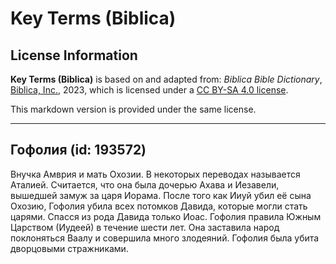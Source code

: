 # Key Terms (Biblica)

## License Information

**Key Terms (Biblica)** is based on and adapted from: _Biblica Bible Dictionary_, [Biblica, Inc.](https://www.biblica.com/), 2023, which is licensed under a [CC BY-SA 4.0 license](https://creativecommons.org/licenses/by-sa/4.0/legalcode.en).

This markdown version is provided under the same license.



--------------------------------

## Гофолия (id: 193572)

Внучка Амврия и мать Охозии. В некоторых переводах называется Аталией. Считается, что она была дочерью Ахава и Иезавели, вышедшей замуж за царя Иорама. После того как Ииуй убил её сына Охозию, Гофолия убила всех потомков Давида, которые могли стать царями. Спасся из рода Давида только Иоас. Гофолия правила Южным Царством (Иудеей) в течение шести лет. Она заставила народ поклоняться Ваалу и совершила много злодеяний. Гофолия была убита дворцовыми стражниками.


